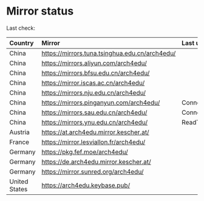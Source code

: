 <script src="./time.js"></script>
# Mirror status
Last check: <script type="text/javascript">localize(1672636665.0988379);</script>

|Country|Mirror|Last update|
|:------|:-----|:----------|
|China|https://mirrors.tuna.tsinghua.edu.cn/arch4edu/|<script type="text/javascript">localize(1672597935);</script>|
|China|https://mirrors.aliyun.com/arch4edu/|<script type="text/javascript">localize(1672597935);</script>|
|China|https://mirrors.bfsu.edu.cn/arch4edu/|<script type="text/javascript">localize(1672597935);</script>|
|China|https://mirror.iscas.ac.cn/arch4edu/|<script type="text/javascript">localize(1672597935);</script>|
|China|https://mirrors.nju.edu.cn/arch4edu/|<script type="text/javascript">localize(1672554703);</script>|
|China|https://mirrors.pinganyun.com/arch4edu/|ConnectTimeout|
|China|https://mirrors.sau.edu.cn/arch4edu/|ConnectTimeout|
|China|https://mirrors.ynu.edu.cn/arch4edu/|ReadTimeout|
|Austria|https://at.arch4edu.mirror.kescher.at/|<script type="text/javascript">localize(1672597935);</script>|
|France|https://mirror.lesviallon.fr/arch4edu/|<script type="text/javascript">localize(1672597935);</script>|
|Germany|https://pkg.fef.moe/arch4edu/|<script type="text/javascript">localize(1672597935);</script>|
|Germany|https://de.arch4edu.mirror.kescher.at/|<script type="text/javascript">localize(1672597935);</script>|
|Germany|https://mirror.sunred.org/arch4edu/|<script type="text/javascript">localize(1672597935);</script>|
|United States|https://arch4edu.keybase.pub/|<script type="text/javascript">localize(1672597935);</script>|

<script src="./tablefilter/tablefilter.js"></script>
<script src="./table.js"></script>